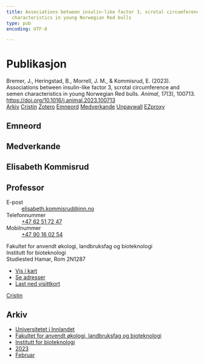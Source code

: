 ```yaml
---
title: Associations between insulin-like factor 3, scrotal circumference and semen
  characteristics in young Norwegian Red bulls
type: pub
encoding: UTF-8

---
```

<h1>Publikasjon</h1>
<article id="csl-bib-container-D5H4PY5V" class="csl-bib-container">
  <div class="csl-bib-body"> <div class="csl-entry">Bremer, J., Heringstad, B., Morrell, J. M., &#38; Kommisrud, E. (2023). Associations between insulin-like factor 3, scrotal circumference and semen characteristics in young Norwegian Red bulls. <i>Animal</i>, <i>17</i>(3), 100713. <a href="https://doi.org/10.1016/j.animal.2023.100713">https://doi.org/10.1016/j.animal.2023.100713</a></div> </div>
  <div class="csl-bib-buttons">
    <a href="#taxonomy-article-D5H4PY5V" alt="archive" class="csl-bib-button">Arkiv</a>
    <a href="https://app.cristin.no/results/show.jsf?id=2124552" alt="Cristin" class="csl-bib-button">Cristin</a>
    <a href="http://zotero.org/groups/5881554/items/D5H4PY5V" alt="Zotero" class="csl-bib-button">Zotero</a>
    <a href="#keywords-article-D5H4PY5V" alt="keywords" class="csl-bib-button">Emneord</a>
    <a href="#contributors-article-D5H4PY5V" alt="contributors" class="csl-bib-button">Medverkande</a>
    <a href="https://doi.org/10.1016/j.animal.2023.100713" alt="Unpaywall" class="csl-bib-button">Unpaywall</a>
    <a href="https://doi.org/10.1016/j.animal.2023.100713" alt="EZproxy" class="csl-bib-button">EZproxy</a>
  </div>
  <div id="csl-bib-meta-container-D5H4PY5V"></div>
</article>
<div id="csl-bib-meta-D5H4PY5V" class="csl-bib-meta">
  <article id="keywords-article-D5H4PY5V" class="keywords-article">
    <h1>Emneord</h1>
    
  </article>
  <article id="contributors-article-D5H4PY5V" class="contributors-article">
    <h1>Medverkande</h1>
    <div class="personas"> <div class="vrtx-hinn-person-card"> <div class="photo"> <i class="lar la-user-circle missing-person"></i> </div> <div class="info"> <hgroup><h1>Elisabeth Kommisrud</h1> <h2>Professor</h2> </hgroup><dl> <dt>E-post</dt> <dd> <a href="mailto:elisabeth.kommisrud@inn.no">elisabeth.kommisrud@inn.no</a> </dd> <dt>Telefonnummer</dt> <dd><a href="tel:+4762517247"> +47 62 51 72 47 </a></dd> <dt>Mobilnummer</dt> <dd><a href="tel:+4790160254"> +47 90 16 02 54 </a></dd> </dl> <p> Fakultet for anvendt økologi, landbruksfag og bioteknologi<br> Institutt for bioteknologi<br> Studiested Hamar, Rom 2N1287 </p> <ul class="vrtx-hinn-links"> <li><a href="https://www.google.com/maps?q=60.79677,11.07358">Vis i kart</a></li> <li><a href="https://www.inn.no/finn-en-ansatt/elisabeth-kommisrud.html#vrtx-hinn-addresses">Se adresser</a></li> <li><a href="https://www.inn.no/finn-en-ansatt/elisabeth-kommisrud.html?vrtx=vcf">Last ned visittkort</a></li> </ul> </div> </div> <a href="https://app.cristin.no/persons/show.jsf?id=328194" alt="Cristin URL" class="personas-cristin">Cristin</a> </div>
  </article>
  <article id="taxonomy-article-D5H4PY5V" class="taxonomy-article">
    <h1>Arkiv</h1>
    <ul>
      <li>
        <a href="/nn/archive/?key=3DCRN523">Universitetet i Innlandet</a>
      </li>
      <li>
        <a href="/nn/archive/?key=T77LXH6D">Fakultet for anvendt økologi, landbruksfag og bioteknologi</a>
      </li>
      <li>
        <a href="/nn/archive/?key=VL6KDQ85">Institutt for bioteknologi</a>
      </li>
      <li>
        <a href="/nn/archive/?key=IK56H2PP">2023</a>
      </li>
      <li>
        <a href="/nn/archive/?key=FDYIR4RM">Februar</a>
      </li>
    </ul>
  </article>
</div>
